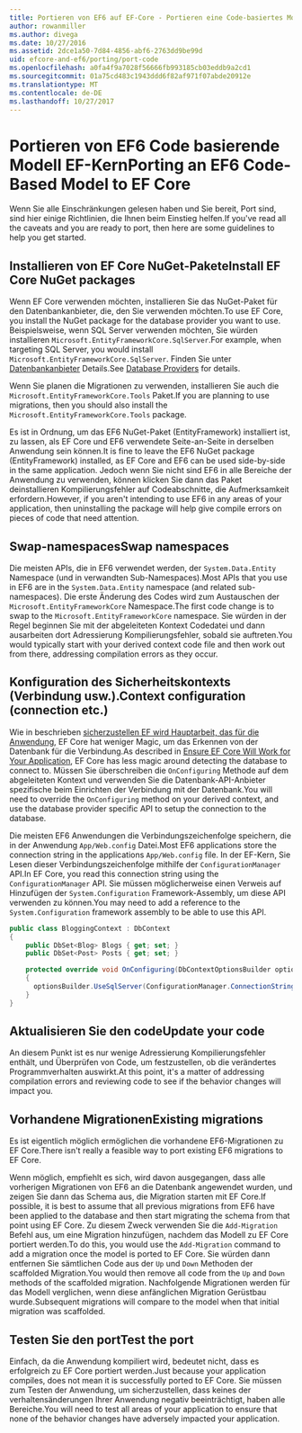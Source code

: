 ```yaml
---
title: Portieren von EF6 auf EF-Core - Portieren eine Code-basiertes Modell
author: rowanmiller
ms.author: divega
ms.date: 10/27/2016
ms.assetid: 2dce1a50-7d84-4856-abf6-2763dd9be99d
uid: efcore-and-ef6/porting/port-code
ms.openlocfilehash: a0fa4f9a7028f56666fb993185cb03eddb9a2cd1
ms.sourcegitcommit: 01a75cd483c1943ddd6f82af971f07abde20912e
ms.translationtype: MT
ms.contentlocale: de-DE
ms.lasthandoff: 10/27/2017
---
```

# <a name="porting-an-ef6-code-based-model-to-ef-core"></a><span data-ttu-id="2e23b-102">Portieren von EF6 Code basierende Modell EF-Kern</span><span class="sxs-lookup"><span data-stu-id="2e23b-102">Porting an EF6 Code-Based Model to EF Core</span></span>

<span data-ttu-id="2e23b-103">Wenn Sie alle Einschränkungen gelesen haben und Sie bereit, Port sind, sind hier einige Richtlinien, die Ihnen beim Einstieg helfen.</span><span class="sxs-lookup"><span data-stu-id="2e23b-103">If you've read all the caveats and you are ready to port, then here are some guidelines to help you get started.</span></span>

## <a name="install-ef-core-nuget-packages"></a><span data-ttu-id="2e23b-104">Installieren von EF Core NuGet-Pakete</span><span class="sxs-lookup"><span data-stu-id="2e23b-104">Install EF Core NuGet packages</span></span>

<span data-ttu-id="2e23b-105">Wenn EF Core verwenden möchten, installieren Sie das NuGet-Paket für den Datenbankanbieter, die, den Sie verwenden möchten.</span><span class="sxs-lookup"><span data-stu-id="2e23b-105">To use EF Core, you install the NuGet package for the database provider you want to use.</span></span> <span data-ttu-id="2e23b-106">Beispielsweise, wenn SQL Server verwenden möchten, Sie würden installieren `Microsoft.EntityFrameworkCore.SqlServer`.</span><span class="sxs-lookup"><span data-stu-id="2e23b-106">For example, when targeting SQL Server, you would install `Microsoft.EntityFrameworkCore.SqlServer`.</span></span> <span data-ttu-id="2e23b-107">Finden Sie unter [Datenbankanbieter](../../core/providers/index.md) Details.</span><span class="sxs-lookup"><span data-stu-id="2e23b-107">See [Database Providers](../../core/providers/index.md) for details.</span></span>

<span data-ttu-id="2e23b-108">Wenn Sie planen die Migrationen zu verwenden, installieren Sie auch die `Microsoft.EntityFrameworkCore.Tools` Paket.</span><span class="sxs-lookup"><span data-stu-id="2e23b-108">If you are planning to use migrations, then you should also install the `Microsoft.EntityFrameworkCore.Tools` package.</span></span>

<span data-ttu-id="2e23b-109">Es ist in Ordnung, um das EF6 NuGet-Paket (EntityFramework) installiert ist, zu lassen, als EF Core und EF6 verwendete Seite-an-Seite in derselben Anwendung sein können.</span><span class="sxs-lookup"><span data-stu-id="2e23b-109">It is fine to leave the EF6 NuGet package (EntityFramework) installed, as EF Core and EF6 can be used side-by-side in the same application.</span></span> <span data-ttu-id="2e23b-110">Jedoch wenn Sie nicht sind EF6 in alle Bereiche der Anwendung zu verwenden, können klicken Sie dann das Paket deinstallieren Kompilierungsfehler auf Codeabschnitte, die Aufmerksamkeit erfordern.</span><span class="sxs-lookup"><span data-stu-id="2e23b-110">However, if you aren't intending to use EF6 in any areas of your application, then uninstalling the package will help give compile errors on pieces of code that need attention.</span></span>

## <a name="swap-namespaces"></a><span data-ttu-id="2e23b-111">Swap-namespaces</span><span class="sxs-lookup"><span data-stu-id="2e23b-111">Swap namespaces</span></span>

<span data-ttu-id="2e23b-112">Die meisten APIs, die in EF6 verwendet werden, der `System.Data.Entity` Namespace (und in verwandten Sub-Namespaces).</span><span class="sxs-lookup"><span data-stu-id="2e23b-112">Most APIs that you use in EF6 are in the `System.Data.Entity` namespace (and related sub-namespaces).</span></span> <span data-ttu-id="2e23b-113">Die erste Änderung des Codes wird zum Austauschen der `Microsoft.EntityFrameworkCore` Namespace.</span><span class="sxs-lookup"><span data-stu-id="2e23b-113">The first code change is to swap to the `Microsoft.EntityFrameworkCore` namespace.</span></span> <span data-ttu-id="2e23b-114">Sie würden in der Regel beginnen Sie mit der abgeleiteten Kontext Codedatei und dann ausarbeiten dort Adressierung Kompilierungsfehler, sobald sie auftreten.</span><span class="sxs-lookup"><span data-stu-id="2e23b-114">You would typically start with your derived context code file and then work out from there, addressing compilation errors as they occur.</span></span>

## <a name="context-configuration-connection-etc"></a><span data-ttu-id="2e23b-115">Konfiguration des Sicherheitskontexts (Verbindung usw.).</span><span class="sxs-lookup"><span data-stu-id="2e23b-115">Context configuration (connection etc.)</span></span>

<span data-ttu-id="2e23b-116">Wie in beschrieben [sicherzustellen EF wird Hauptarbeit, das für die Anwendung](ensure-requirements.md), EF Core hat weniger Magic, um das Erkennen von der Datenbank für die Verbindung.</span><span class="sxs-lookup"><span data-stu-id="2e23b-116">As described in [Ensure EF Core Will Work for Your Application](ensure-requirements.md), EF Core has less magic around detecting the database to connect to.</span></span> <span data-ttu-id="2e23b-117">Müssen Sie überschreiben die `OnConfiguring` Methode auf dem abgeleiteten Kontext und verwenden Sie die Datenbank-API-Anbieter spezifische beim Einrichten der Verbindung mit der Datenbank.</span><span class="sxs-lookup"><span data-stu-id="2e23b-117">You will need to override the `OnConfiguring` method on your derived context, and use the database provider specific API to setup the connection to the database.</span></span>

<span data-ttu-id="2e23b-118">Die meisten EF6 Anwendungen die Verbindungszeichenfolge speichern, die in der Anwendung `App/Web.config` Datei.</span><span class="sxs-lookup"><span data-stu-id="2e23b-118">Most EF6 applications store the connection string in the applications `App/Web.config` file.</span></span> <span data-ttu-id="2e23b-119">In der EF-Kern, Sie Lesen dieser Verbindungszeichenfolge mithilfe der `ConfigurationManager` API.</span><span class="sxs-lookup"><span data-stu-id="2e23b-119">In EF Core, you read this connection string using the `ConfigurationManager` API.</span></span> <span data-ttu-id="2e23b-120">Sie müssen möglicherweise einen Verweis auf Hinzufügen der `System.Configuration` Framework-Assembly, um diese API verwenden zu können.</span><span class="sxs-lookup"><span data-stu-id="2e23b-120">You may need to add a reference to the `System.Configuration` framework assembly to be able to use this API.</span></span>

``` csharp
public class BloggingContext : DbContext
{
    public DbSet<Blog> Blogs { get; set; }
    public DbSet<Post> Posts { get; set; }

    protected override void OnConfiguring(DbContextOptionsBuilder optionsBuilder)
    {
      optionsBuilder.UseSqlServer(ConfigurationManager.ConnectionStrings["BloggingDatabase"].ConnectionString);
    }
}
```

## <a name="update-your-code"></a><span data-ttu-id="2e23b-121">Aktualisieren Sie den code</span><span class="sxs-lookup"><span data-stu-id="2e23b-121">Update your code</span></span>

<span data-ttu-id="2e23b-122">An diesem Punkt ist es nur wenige Adressierung Kompilierungsfehler enthält, und Überprüfen von Code, um festzustellen, ob die verändertes Programmverhalten auswirkt.</span><span class="sxs-lookup"><span data-stu-id="2e23b-122">At this point, it's a matter of addressing compilation errors and reviewing code to see if the behavior changes will impact you.</span></span>

## <a name="existing-migrations"></a><span data-ttu-id="2e23b-123">Vorhandene Migrationen</span><span class="sxs-lookup"><span data-stu-id="2e23b-123">Existing migrations</span></span>

<span data-ttu-id="2e23b-124">Es ist eigentlich möglich ermöglichen die vorhandene EF6-Migrationen zu EF Core.</span><span class="sxs-lookup"><span data-stu-id="2e23b-124">There isn't really a feasible way to port existing EF6 migrations to EF Core.</span></span>

<span data-ttu-id="2e23b-125">Wenn möglich, empfiehlt es sich, wird davon ausgegangen, dass alle vorherigen Migrationen von EF6 an die Datenbank angewendet wurden, und zeigen Sie dann das Schema aus, die Migration starten mit EF Core.</span><span class="sxs-lookup"><span data-stu-id="2e23b-125">If possible, it is best to assume that all previous migrations from EF6 have been applied to the database and then start migrating the schema from that point using EF Core.</span></span> <span data-ttu-id="2e23b-126">Zu diesem Zweck verwenden Sie die `Add-Migration` Befehl aus, um eine Migration hinzufügen, nachdem das Modell zu EF Core portiert werden.</span><span class="sxs-lookup"><span data-stu-id="2e23b-126">To do this, you would use the `Add-Migration` command to add a migration once the model is ported to EF Core.</span></span> <span data-ttu-id="2e23b-127">Sie würden dann entfernen Sie sämtlichen Code aus der `Up` und `Down` Methoden der scaffolded Migration.</span><span class="sxs-lookup"><span data-stu-id="2e23b-127">You would then remove all code from the `Up` and `Down` methods of the scaffolded migration.</span></span> <span data-ttu-id="2e23b-128">Nachfolgende Migrationen werden für das Modell verglichen, wenn diese anfänglichen Migration Gerüstbau wurde.</span><span class="sxs-lookup"><span data-stu-id="2e23b-128">Subsequent migrations will compare to the model when that initial migration was scaffolded.</span></span>

## <a name="test-the-port"></a><span data-ttu-id="2e23b-129">Testen Sie den port</span><span class="sxs-lookup"><span data-stu-id="2e23b-129">Test the port</span></span>

<span data-ttu-id="2e23b-130">Einfach, da die Anwendung kompiliert wird, bedeutet nicht, dass es erfolgreich zu EF Core portiert werden.</span><span class="sxs-lookup"><span data-stu-id="2e23b-130">Just because your application compiles, does not mean it is successfully ported to EF Core.</span></span> <span data-ttu-id="2e23b-131">Sie müssen zum Testen der Anwendung, um sicherzustellen, dass keines der verhaltensänderungen Ihrer Anwendung negativ beeinträchtigt, haben alle Bereiche.</span><span class="sxs-lookup"><span data-stu-id="2e23b-131">You will need to test all areas of your application to ensure that none of the behavior changes have adversely impacted your application.</span></span>
